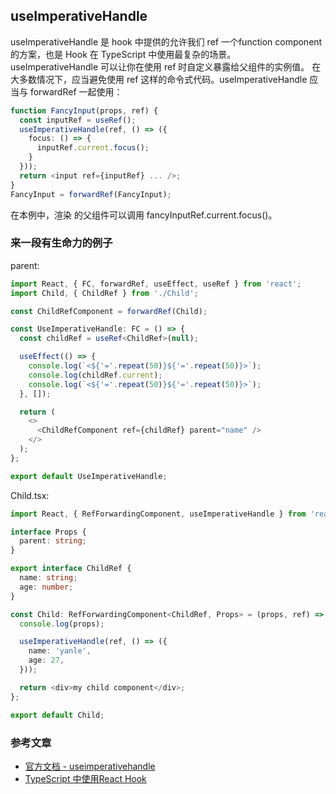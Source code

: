 ## useImperativeHandle

useImperativeHandle 是 hook 中提供的允许我们 ref 一个function component 的方案，也是 Hook 在 TypeScript 中使用最复杂的场景。                        
useImperativeHandle 可以让你在使用 ref 时自定义暴露给父组件的实例值。
在大多数情况下，应当避免使用 ref 这样的命令式代码。useImperativeHandle 应当与 forwardRef 一起使用：
```typescript jsx
function FancyInput(props, ref) {
  const inputRef = useRef();
  useImperativeHandle(ref, () => ({
    focus: () => {
      inputRef.current.focus();
    }
  }));
  return <input ref={inputRef} ... />;
}
FancyInput = forwardRef(FancyInput);
```

在本例中，渲染 <FancyInput ref={fancyInputRef} /> 的父组件可以调用 fancyInputRef.current.focus()。


### 来一段有生命力的例子

parent:             
```typescript jsx
import React, { FC, forwardRef, useEffect, useRef } from 'react';
import Child, { ChildRef } from './Child';

const ChildRefComponent = forwardRef(Child);

const UseImperativeHandle: FC = () => {
  const childRef = useRef<ChildRef>(null);

  useEffect(() => {
    console.log(`<${'='.repeat(50)}${'='.repeat(50)}>`);
    console.log(childRef.current);
    console.log(`<${'='.repeat(50)}${'='.repeat(50)}>`);
  }, []);

  return (
    <>
      <ChildRefComponent ref={childRef} parent="name" />
    </>
  );
};

export default UseImperativeHandle;
```

Child.tsx:                  
```typescript jsx
import React, { RefForwardingComponent, useImperativeHandle } from 'react';

interface Props {
  parent: string;
}

export interface ChildRef {
  name: string;
  age: number;
}

const Child: RefForwardingComponent<ChildRef, Props> = (props, ref) => {
  console.log(props);

  useImperativeHandle(ref, () => ({
    name: 'yanle',
    age: 27,
  }));

  return <div>my child component</div>;
};

export default Child;
```

### 参考文章
- [官方文档 - useimperativehandle](https://zh-hans.reactjs.org/docs/hooks-reference.html#useimperativehandle)
- [TypeScript 中使用React Hook](https://www.jianshu.com/p/fa21a7d4a193)

